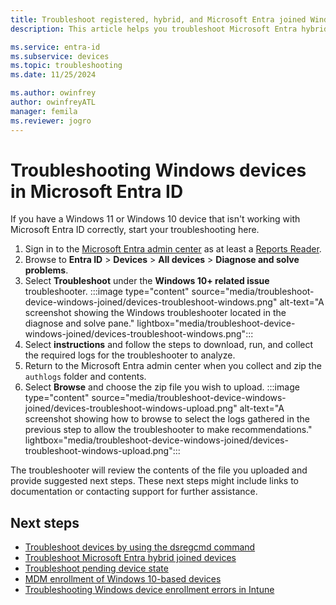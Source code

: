 ```yaml
---
title: Troubleshoot registered, hybrid, and Microsoft Entra joined Windows machines
description: This article helps you troubleshoot Microsoft Entra hybrid joined Windows 10 and Windows 11 devices.

ms.service: entra-id
ms.subservice: devices
ms.topic: troubleshooting
ms.date: 11/25/2024

ms.author: owinfrey
author: owinfreyATL
manager: femila
ms.reviewer: jogro
---
```

# Troubleshooting Windows devices in Microsoft Entra ID

If you have a Windows 11 or Windows 10 device that isn't working with Microsoft Entra ID correctly, start your troubleshooting here.

1. Sign in to the [Microsoft Entra admin center](https://entra.microsoft.com) as at least a [Reports Reader](~/identity/role-based-access-control/permissions-reference.md#reports-reader).
1. Browse to **Entra ID** > **Devices** > **All devices** > **Diagnose and solve problems**.
1. Select **Troubleshoot** under the **Windows 10+ related issue** troubleshooter.
   :::image type="content" source="media/troubleshoot-device-windows-joined/devices-troubleshoot-windows.png" alt-text="A screenshot showing the Windows troubleshooter located in the diagnose and solve pane." lightbox="media/troubleshoot-device-windows-joined/devices-troubleshoot-windows.png":::
1. Select **instructions** and follow the steps to download, run, and collect the required logs for the troubleshooter to analyze.
1. Return to the Microsoft Entra admin center when you collect and zip the `authlogs` folder and contents.
1. Select **Browse** and choose the zip file you wish to upload.
   :::image type="content" source="media/troubleshoot-device-windows-joined/devices-troubleshoot-windows-upload.png" alt-text="A screenshot showing how to browse to select the logs gathered in the previous step to allow the troubleshooter to make recommendations." lightbox="media/troubleshoot-device-windows-joined/devices-troubleshoot-windows-upload.png":::

The troubleshooter will review the contents of the file you uploaded and provide suggested next steps. These next steps might include links to documentation or contacting support for further assistance.

## Next steps

- [Troubleshoot devices by using the dsregcmd command](troubleshoot-device-dsregcmd.md)
- [Troubleshoot Microsoft Entra hybrid joined devices](troubleshoot-hybrid-join-windows-current.md)
- [Troubleshoot pending device state](/troubleshoot/azure/active-directory/pending-devices)
- [MDM enrollment of Windows 10-based devices](/windows/client-management/mdm-enrollment-of-windows-devices)
- [Troubleshooting Windows device enrollment errors in Intune](/troubleshoot/mem/intune/device-enrollment/troubleshoot-windows-enrollment-errors)
